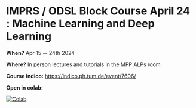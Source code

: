 # IMPRS / ODSL Block Course April 24 : Machine Learning and Deep Learning

**When?** Apr 15 -- 24th 2024

**Where?** In person lectures and tutorials in the MPP ALPs room

**Course indico:** https://indico.ph.tum.de/event/7606/


**Open in colab:**

[![Colab](https://colab.research.google.com/assets/colab-badge.svg)](https://colab.research.google.com/github/nhartman94/TTT-Normalizing-Flows/blob/main/)
